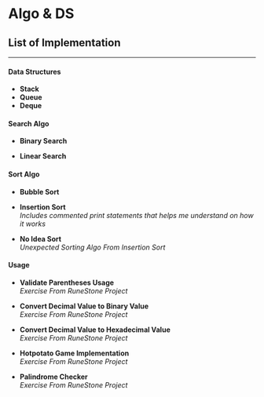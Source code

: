 # Algo & DS 


## **List of Implementation**
---

#### Data Structures

* **Stack**
* **Queue**
* **Deque**

#### Search Algo

* **Binary Search**

* **Linear Search**

#### Sort Algo

* **Bubble Sort**

* **Insertion Sort**</br>
  _Includes commented print statements that helps me understand on how it works_

* **No Idea Sort**</br>
 _Unexpected Sorting Algo From Insertion Sort_

#### Usage

* **Validate Parentheses Usage**</br>
  _Exercise From RuneStone Project_

* **Convert Decimal Value to Binary Value**</br>
  _Exercise From RuneStone Project_

* **Convert Decimal Value to Hexadecimal Value**</br>
  _Exercise From RuneStone Project_

* **Hotpotato Game Implementation**</br>
  _Exercise From RuneStone Project_

* **Palindrome Checker**</br>
  _Exercise From RuneStone Project_